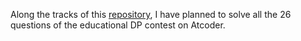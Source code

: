 Along the tracks of this [repository](https://github.com/sahilbansal17/Get_Better_at_CP_in_2_Months), I have planned to solve all the 26 questions of the educational DP contest on Atcoder.
